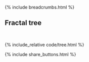 {% include breadcrumbs.html %}

## Fractal tree
<div class="header_line"><br/></div>

{% include_relative code/tree.html %}

<p style="clear: both;"></p>

{% include share_buttons.html %}
